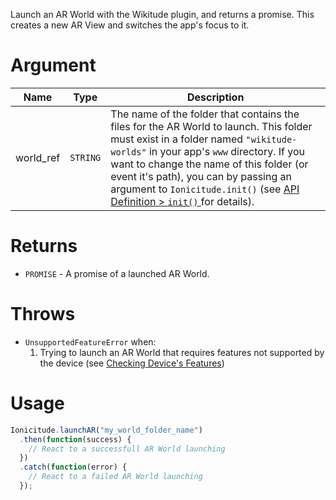 Launch an AR World with the Wikitude plugin, and returns a promise. This creates a new AR View and switches the app's focus to it.

# Argument
Name|Type|Description
----|----|-----------
world_ref|`STRING`|The name of the folder that contains the files for the AR World to launch. This folder must exist in a folder named `"wikitude-worlds"` in your app's `www` directory. If you want to change the name of this folder (or event it's path), you can by passing an argument to `Ionicitude.init()` (see [API Definition > `init()` ](#init)for details).

# Returns
- `PROMISE` - A promise of a launched AR World.

# Throws
- `UnsupportedFeatureError` when:
	1. Trying to launch an AR World that requires features not supported by the device (see [Checking Device's Features](#checking-devices-features))

# Usage
```javascript
Ionicitude.launchAR("my_world_folder_name")
  .then(function(success) {
    // React to a successfull AR World launching
  })
  .catch(function(error) {
    // React to a failed AR World launching
  });
```